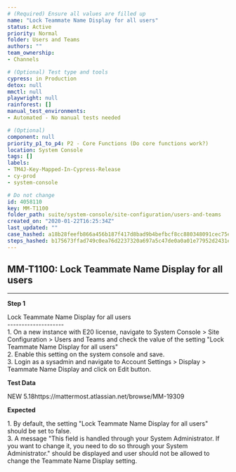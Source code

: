 ```yaml
---
# (Required) Ensure all values are filled up
name: "Lock Teammate Name Display for all users"
status: Active
priority: Normal
folder: Users and Teams
authors: ""
team_ownership: 
- Channels

# (Optional) Test type and tools
cypress: in Production
detox: null
mmctl: null
playwright: null
rainforest: []
manual_test_environments: 
- Automated - No manual tests needed

# (Optional)
component: null
priority_p1_to_p4: P2 - Core Functions (Do core functions work?)
location: System Console
tags: []
labels: 
- TM4J-Key-Mapped-In-Cypress-Release
- cy-prod
- system-console

# Do not change
id: 4058110
key: MM-T1100
folder_path: suite/system-console/site-configuration/users-and-teams
created_on: "2020-01-22T16:25:34Z"
last_updated: ""
case_hashed: a18b28feefb866a456b187f417d8bad9b4befbcf8cc880348091cec75e80ab72824fe829325ae1fe9662101e61ca6f07
steps_hashed: b175673ffad749c0ea76d2237320a697a5c47de0a0a01e77952d2431e0092455906b2864f35bce991bf0aab581a6b12b
---
```


## MM-T1100: Lock Teammate Name Display for all users

---

**Step 1**

Lock Teammate Name Display for all users\
\--------------------\
1\. On a new instance with E20 license, navigate to System Console > Site Configuration > Users and Teams and check the value of the setting "Lock Teammate Name Display for all users"\
2\. Enable this setting on the system console and save.\
3\. Login as a sysadmin and navigate to Account Settings > Display > Teammate Name Display and click on Edit button.

**Test Data**

NEW 5.18https\://mattermost.atlassian.net/browse/MM-19309

**Expected**

1\. By default, the setting "Lock Teammate Name Display for all users" should be set to false.\
3\. A message "This field is handled through your System Administrator. If you want to change it, you need to do so through your System Administrator." should be displayed and user should not be allowed to change the Teammate Name Display setting.
